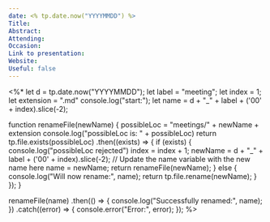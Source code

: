 ```yaml
---
date: <% tp.date.now("YYYYMMDD") %>
Title: 
Abstract: 
Attending: 
Occasion: 
Link to presentation: 
Website: 
Useful: false
---
```

<%* 
let d = tp.date.now("YYYYMMDD");
let label = "meeting";
let index = 1;
let extension = ".md"
console.log("start:");
let name = d + "_" + label + ('00' + index).slice(-2);

function renameFile(newName) {
  possibleLoc = "meetings/" + newName + extension
  console.log("possibleLoc is: " + possibleLoc)
  return tp.file.exists(possibleLoc)
    .then((exists) => {
      if (exists) {
        console.log("possibleLoc rejected")
        index = index + 1;
        newName = d + "_" + label + ('00' + index).slice(-2);
        // Update the name variable with the new name here
        name = newName;
        return renameFile(newName);
      } else {
	    console.log("Will now rename:", name);
        return tp.file.rename(newName);
      }
    });
}

renameFile(name)
  .then(() => {
    console.log("Successfully renamed:", name);
  })
  .catch((error) => {
    console.error("Error:", error);
  });
%>